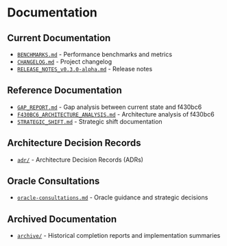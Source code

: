 # Documentation

## Current Documentation
- [`BENCHMARKS.md`](current/BENCHMARKS.md) - Performance benchmarks and metrics
- [`CHANGELOG.md`](current/CHANGELOG.md) - Project changelog
- [`RELEASE_NOTES_v0.3.0-alpha.md`](current/RELEASE_NOTES_v0.3.0-alpha.md) - Release notes

## Reference Documentation
- [`GAP_REPORT.md`](reference/GAP_REPORT.md) - Gap analysis between current state and f430bc6
- [`F430BC6_ARCHITECTURE_ANALYSIS.md`](reference/F430BC6_ARCHITECTURE_ANALYSIS.md) - Architecture analysis of f430bc6
- [`STRATEGIC_SHIFT.md`](reference/STRATEGIC_SHIFT.md) - Strategic shift documentation

## Architecture Decision Records
- [`adr/`](adr/) - Architecture Decision Records (ADRs)

## Oracle Consultations
- [`oracle-consultations.md`](oracle-consultations.md) - Oracle guidance and strategic decisions

## Archived Documentation
- [`archive/`](archive/) - Historical completion reports and implementation summaries
